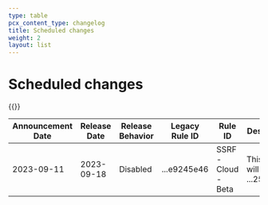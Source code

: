 ```yaml
---
type: table
pcx_content_type: changelog
title: Scheduled changes
weight: 2
layout: list
---
```


# Scheduled changes

{{<table-wrap>}}
<table style="width: 100%">
  <thead>
    <tr>
      <th>Announcement Date</th>
      <th>Release Date</th>
      <th>Release Behavior</th>
      <th>Legacy Rule ID</th>
      <th>Rule ID</th>
      <th>Description</th>
      <th>Comments</th>
    </tr>
  </thead>
  <tbody>
    <tr>
      <td>2023-09-11</td>
      <td>2023-09-18</td>
      <td>Disabled</td>
      <td>...e9245e46</td>
      <td>SSRF - Cloud - Beta</td>
      <td>This rule will replace ...25ba9d7c</td>
    </tr>
  </tbody>
</table>
